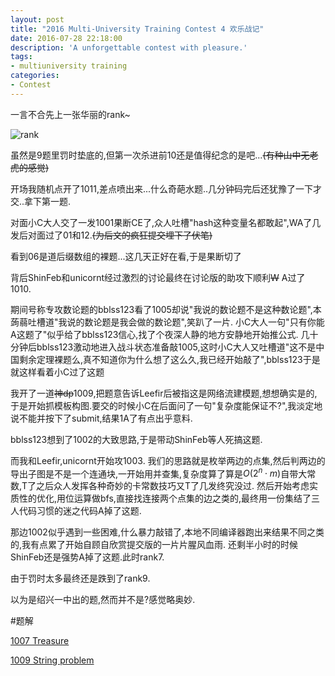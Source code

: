 ```yaml
---
layout: post
title: "2016 Multi-University Training Contest 4 欢乐战记"
date: 2016-07-28 22:18:00
description: 'A unforgettable contest with pleasure.'
tags:
- multiuniversity training
categories:
- Contest
---
```


一言不合先上一张华丽的rank~

![rank](http://kyleyoung-ymj.cf/assets/img/upload/2016multi4-rank.png)

虽然是$9$题里罚时垫底的,但第一次杀进前$10$还是值得纪念的是吧...~~(有种山中无老虎的感觉)~~

开场我随机点开了$1011$,差点喷出来...什么奇葩水题..几分钟码完后还犹豫了一下才交..拿下第一题.

对面小C大人交了一发$1001$果断CE了,众人吐槽"hash这种变量名都敢起",WA了几发后对面过了$01$和$12$.~~(为后文的疯狂提交埋下了伏笔)~~

看到$06$是道后缀数组的裸题...这几天正好在看,于是果断切了

背后ShinFeb和unicornt经过激烈的讨论最终在讨论版的助攻下顺利~~W~~ A过了$1010$.

期间号称专攻数论题的bblss123看了$1005$却说"我说的数论题不是这种数论题",本蒟蒻吐槽道"我说的数论题是我会做的数论题",笑趴了一片.
小C大人一句"只有你能A这题了"似乎给了bblss123信心,找了个夜深人静的地方安静地开始推公式.
几十分钟后bblss123激动地进入战斗状态准备敲$1005$,这时小C大人又吐槽道"这不是中国剩余定理裸题么,真不知道你为什么想了这么久,我已经开始敲了",bblss123于是就这样看着小C过了这题

我开了一道~~神dp~~$1009$,把题意告诉Leefir后被指这是网络流建模题,想想确实是的,于是开始抓模板构图.要交的时候小C在后面问了一句"复杂度能保证不?",我淡定地说不能并按下了submit,结果1A了有点出乎意料.

bblss123想到了$1002$的大致思路,于是带动ShinFeb等人死搞这题.

而我和Leefir,unicornt开始攻$1003$.
我们的思路就是枚举两边的点集,然后判两边的导出子图是不是一个连通块,一开始用并查集,复杂度算了算是$O(2^n\cdot m)$自带大常数,T了之后众人发挥各种奇妙的卡常数技巧又T了几发终究没过.
然后开始考虑实质性的优化,用位运算做bfs,直接找连接两个点集的边之类的,最终用一份集结了三人代码习惯的迷之代码A掉了这题.

那边$1002$似乎遇到一些困难,什么暴力敲错了,本地不同编译器跑出来结果不同之类的,我有点累了开始自顾自欣赏提交版的一片片腥风血雨.
还剩半小时的时候ShinFeb还是强势A掉了这题.此时rank7.

由于罚时太多最终还是跌到了rank9.

以为是绍兴一中出的题,然而并不是?感觉略奥妙.

#题解

[1007 Treasure](http://kyleyoung-ymj.cf/HDU-5770)

[1009 String problem](http://kyleyoung-ymj.cf/HDU-5772)
